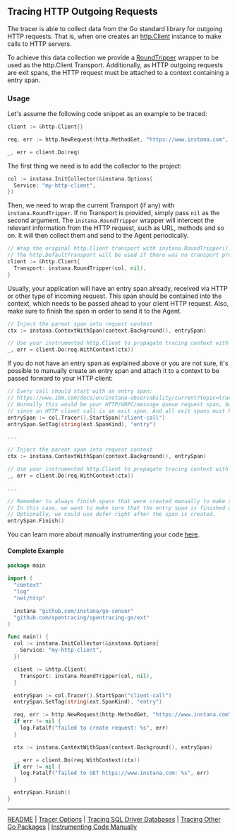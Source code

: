 ## Tracing HTTP Outgoing Requests

The tracer is able to collect data from the Go standard library for outgoing HTTP requests.
That is, when one creates an [http.Client](https://pkg.go.dev/net/http@go1.21.3#Client) instance to make calls to HTTP servers.

To achieve this data collection we provide a [RoundTripper](https://pkg.go.dev/net/http@go1.21.3#RoundTripper) wrapper to be used as the http.Client Transport.
Additionally, as HTTP outgoing requests are exit spans, the HTTP request must be attached to a context containing a entry span.

### Usage

Let's assume the following code snippet as an example to be traced:

```go
client := &http.Client{}

req, err := http.NewRequest(http.MethodGet, "https://www.instana.com", nil)

_, err = client.Do(req)

```

The first thing we need is to add the collector to the project:

```go
col := instana.InitCollector(&instana.Options{
  Service: "my-http-client",
})
```

Then, we need to wrap the current Transport (if any) with `instana.RoundTripper`.
If no Transport is provided, simply pass `nil` as the second argument.
The `instana.RoundTripper` wrapper will intercept the relevant information from the HTTP request, such as URL, methods and so on. It will then collect them and send to the Agent periodically.

```go
// Wrap the original http.Client transport with instana.RoundTripper().
// The http.DefaultTransport will be used if there was no transport provided.
client := &http.Client{
  Transport: instana.RoundTripper(col, nil),
}
```

Usually, your application will have an entry span already, received via HTTP or other type of incoming request.
This span should be contained into the context, which needs to be passed ahead to your client HTTP request.
Also, make sure to finish the span in order to send it to the Agent.

```go
// Inject the parent span into request context
ctx := instana.ContextWithSpan(context.Background(), entrySpan)

// Use your instrumented http.Client to propagate tracing context with the request
_, err = client.Do(req.WithContext(ctx))
```

If you do not have an entry span as explained above or you are not sure, it's possible to manually create an entry span and attach it to a context to be passed forward to your HTTP client:

```go
// Every call should start with an entry span:
// https://www.ibm.com/docs/en/instana-observability/current?topic=tracing-best-practices#start-new-traces-with-entry-spans
// Normally this would be your HTTP/GRPC/message queue request span, but here we need to create it explicitly,
// since an HTTP client call is an exit span. And all exit spans must have a parent entry span.
entrySpan := col.Tracer().StartSpan("client-call")
entrySpan.SetTag(string(ext.SpanKind), "entry")

...

// Inject the parent span into request context
ctx := instana.ContextWithSpan(context.Background(), entrySpan)

// Use your instrumented http.Client to propagate tracing context with the request
_, err = client.Do(req.WithContext(ctx))

...

// Remember to always finish spans that were created manually to make sure it's propagated to the Agent.
// In this case, we want to make sure that the entry span is finished after the HTTP request is completed.
// Optionally, we could use defer right after the span is created.
entrySpan.Finish()
```
You can learn more about manually instrumenting your code [here]().

#### Complete Example

```go
package main

import (
  "context"
  "log"
  "net/http"

  instana "github.com/instana/go-sensor"
  "github.com/opentracing/opentracing-go/ext"
)

func main() {
  col := instana.InitCollector(&instana.Options{
    Service: "my-http-client",
  })

  client := &http.Client{
    Transport: instana.RoundTripper(col, nil),
  }

  entrySpan := col.Tracer().StartSpan("client-call")
  entrySpan.SetTag(string(ext.SpanKind), "entry")

  req, err := http.NewRequest(http.MethodGet, "https://www.instana.com", nil)
  if err != nil {
    log.Fatalf("failed to create request: %s", err)
  }

  ctx := instana.ContextWithSpan(context.Background(), entrySpan)

  _, err = client.Do(req.WithContext(ctx))
  if err != nil {
    log.Fatalf("failed to GET https://www.instana.com: %s", err)
  }

  entrySpan.Finish()
}
```

-----
[README](../README.md) |
[Tracer Options](options.md) |
[Tracing SQL Driver Databases](sql.md) |
[Tracing Other Go Packages](other_packages.md) |
[Instrumenting Code Manually](manual_instrumentation.md)
